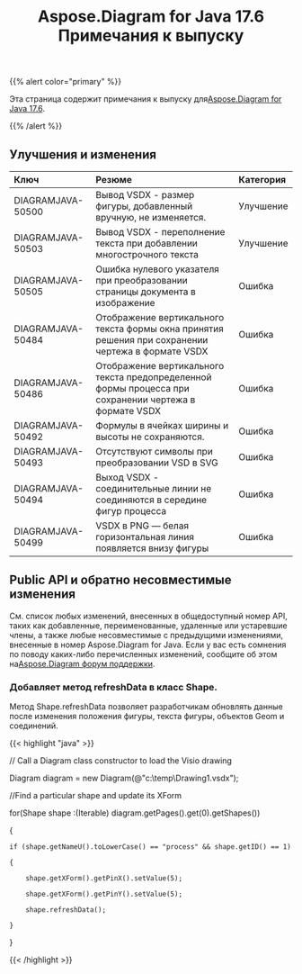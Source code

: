 ﻿---
title: Aspose.Diagram for Java 17.6 Примечания к выпуску
type: docs
weight: 70
url: /ru/java/aspose-diagram-for-java-17-6-release-notes/
---
{{% alert color="primary" %}} 

 Эта страница содержит примечания к выпуску для[Aspose.Diagram for Java 17.6](https://docs.aspose.com/diagram/java/aspose-diagram-for-java-17-6-release-notes/).

{{% /alert %}} 
## **Улучшения и изменения**

|**Ключ**|**Резюме**|**Категория**|
|:- |:- |:- |
|DIAGRAMJAVA-50500|Вывод VSDX - размер фигуры, добавленный вручную, не изменяется.|Улучшение|
|DIAGRAMJAVA-50503|Вывод VSDX - переполнение текста при добавлении многострочного текста|Улучшение|
|DIAGRAMJAVA-50505|Ошибка нулевого указателя при преобразовании страницы документа в изображение|Ошибка|
|DIAGRAMJAVA-50484|Отображение вертикального текста формы окна принятия решения при сохранении чертежа в формате VSDX|Ошибка|
|DIAGRAMJAVA-50486|Отображение вертикального текста предопределенной формы процесса при сохранении чертежа в формате VSDX|Ошибка|
|DIAGRAMJAVA-50492|Формулы в ячейках ширины и высоты не сохраняются.|Ошибка|
|DIAGRAMJAVA-50493|Отсутствуют символы при преобразовании VSD в SVG|Ошибка|
|DIAGRAMJAVA-50494|Выход VSDX - соединительные линии не соединяются в середине фигур процесса|Ошибка|
|DIAGRAMJAVA-50499|VSDX в PNG — белая горизонтальная линия появляется внизу фигуры|Ошибка|
## **Public API и обратно несовместимые изменения**
См. список любых изменений, внесенных в общедоступный номер API, таких как добавленные, переименованные, удаленные или устаревшие члены, а также любые несовместимые с предыдущими изменениями, внесенные в номер Aspose.Diagram for Java. Если у вас есть сомнения по поводу каких-либо перечисленных изменений, сообщите об этом на[Aspose.Diagram форум поддержки](https://forum.aspose.com/c/diagram/17).
### **Добавляет метод refreshData в класс Shape.**
Метод Shape.refreshData позволяет разработчикам обновлять данные после изменения положения фигуры, текста фигуры, объектов Geom и соединений.

{{< highlight "java" >}}

 // Call a Diagram class constructor to load the Visio drawing

Diagram diagram = new Diagram(@"c:\temp\Drawing1.vsdx");

//Find a particular shape and update its XForm

for(Shape shape :(Iterable<Shape>) diagram.getPages().get(0).getShapes())

{

    if (shape.getNameU().toLowerCase() == "process" && shape.getID() == 1)

    {

        shape.getXForm().getPinX().setValue(5);

        shape.getXForm().getPinY().setValue(5);

        shape.refreshData();

    }

}

{{< /highlight >}}
